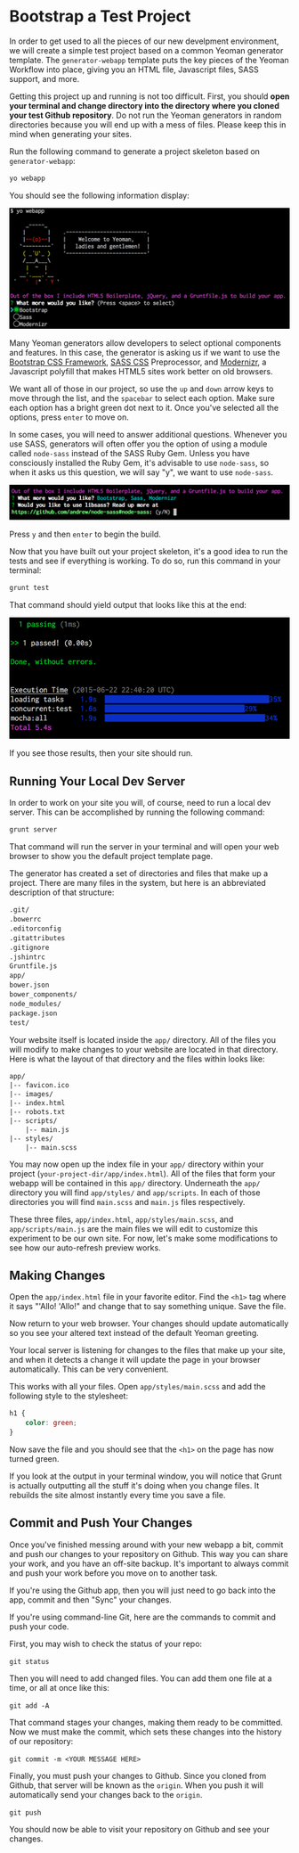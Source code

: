 # Bootstrap a Test Project
In order to get used to all the pieces of our new develpment environment, we will create a simple test project based on a common Yeoman generator template. The `generator-webapp` template puts the key pieces of the Yeoman Workflow into place, giving you an HTML file, Javascript files, SASS support, and more.

Getting this project up and running is not too difficult. First, you should **open your terminal and change directory into the directory where you cloned your test Github repository**. Do not run the Yeoman generators in random directories because you will end up with a mess of files. Please keep this in mind when generating your sites.

Run the following command to generate a project skeleton based on `generator-webapp`:

```bash
yo webapp
```

You should see the following information display:

![Yo webapp generator](img/yo-webapp-gen.png)

Many Yeoman generators allow developers to select optional components and features. In this case, the generator is asking us if we want to use the [Bootstrap CSS Framework](http://getbootstrap.com), [SASS CSS](http://sass-lang.com/) Preprocessor, and [Modernizr](http://modernizr.com/), a Javascript polyfill that makes HTML5 sites work better on old browsers.

We want all of those in our project, so use the `up` and `down` arrow keys to move through the list, and the `spacebar` to select each option. Make sure each option has a bright green dot next to it. Once you've selected all the options, press `enter` to move on.

In some cases, you will need to answer additional questions. Whenever you use SASS, generators will often offer you the option of using a module called `node-sass` instead of the SASS Ruby Gem. Unless you have consciously installed the Ruby Gem, it's advisable to use `node-sass`, so when it asks us this question, we will say "y", we want to use `node-sass`.

![Do you want to use node-sass?](img/webapp-step2.png)

Press `y` and then `enter` to begin the build.

Now that you have built out your project skeleton, it's a good idea to run the tests and see if everything is working. To do so, run this command in your terminal:

```html
grunt test
```

That command should yield output that looks like this at the end:

![Grunt test output.](img/grunt-test.png)

If you see those results, then your site should run.

## Running Your Local Dev Server
In order to work on your site you will, of course, need to run a local dev server. This can be accomplished by running the following command:

```html
grunt server
```

That command will run the server in your terminal and will open your web browser to show you the default project template page.

The generator has created a set of directories and files that make up a project. There are many files in the system, but here is an abbreviated description of that structure:

```html
.git/
.bowerrc
.editorconfig
.gitattributes
.gitignore
.jshintrc
Gruntfile.js
app/
bower.json
bower_components/
node_modules/
package.json
test/
```

Your website itself is located inside the `app/` directory. All of the files you will modify to make changes to your website are located in that directory. Here is what the layout of that directory and the files within looks like:

```
app/
|-- favicon.ico
|-- images/
|-- index.html
|-- robots.txt
|-- scripts/
    |-- main.js
|-- styles/
    |-- main.scss
```

You may now open up the index file in your `app/` directory within your project (`your-project-dir/app/index.html`). All of the files that form your webapp will be contained in this `app/` directory. Underneath the `app/` directory you will find `app/styles/` and `app/scripts`. In each of those directories you will find `main.scss` and `main.js` files respectively. 

These three files, `app/index.html`, `app/styles/main.scss`, and `app/scripts/main.js` are the main files we will edit to customize this experiment to be our own site. For now, let's make some modifications to see how our auto-refresh preview works.

## Making Changes
Open the `app/index.html` file in your favorite editor. Find the `<h1>` tag where it says "'Allo! 'Allo!" and change that to say something unique. Save the file.

Now return to your web browser. Your changes should update automatically so you see your altered text instead of the default Yeoman greeting.

Your local server is listening for changes to the files that make up your site, and when it detects a change it will update the page in your browser automatically. This can be very convenient. 

This works with all your files. Open `app/styles/main.scss` and add the following style to the stylesheet:

```css
h1 {
    color: green;
}
```

Now save the file and you should see that the `<h1>` on the page has now turned green.

If you look at the output in your terminal window, you will notice that Grunt is actually outputting all the stuff it's doing when you change files. It rebuilds the site almost instantly every time you save a file.

## Commit and Push Your Changes
Once you've finished messing around with your new webapp a bit, commit and push our changes to your repository on Github. This way you can share your work, and you have an off-site backup. It's important to always commit and push your work before you move on to another task.

If you're using the Github app, then you will just need to go back into the app, commit and then "Sync" your changes.

If you're using command-line Git, here are the commands to commit and push your code.

First, you may wish to check the status of your repo:

`git status`

Then you will need to add changed files. You can add them one file at a time, or all at once like this:

`git add -A`

That command stages your changes, making them ready to be committed. Now we must make the commit, which sets these changes into the history of our repository:

`git commit -m <YOUR MESSAGE HERE>`

Finally, you must push your changes to Github. Since you cloned from Github, that server will be known as the `origin`. When you push it will automatically send your changes back to the `origin`.

`git push`

You should now be able to visit your repository on Github and see your changes.